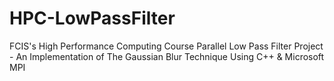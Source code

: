 # HPC-LowPassFilter
FCIS's High Performance Computing Course Parallel Low Pass Filter Project - An Implementation of The Gaussian Blur Technique Using C++ &amp; Microsoft MPI
